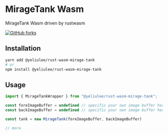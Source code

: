 # MirageTank Wasm

MirageTank Wasm driven by rustwasm

[![GitHub forks](https://img.shields.io/github/forks/yeliulee/rust-wasm-mirage-tank?style=plastic)](https://github.com/yeliulee/rust-wasm-mirage-tank/network)

## Installation

```bash
yarn add @yeliulee/rust-wasm-mirage-tank
# or 
npm install @yeliulee/rust-wasm-mirage-tank
```

## Usage

```js
import { MirageTankWrapper } from "@yeliulee/rust-wasm-mirage-tank";

const foreImageBuffer = undefined // specific your own image buffer here
const backImageBuffer = undefined // specific your own image buffer here

const tank = new MirageTank(foreImageBuffer, backImageBuffer)

// more
```
